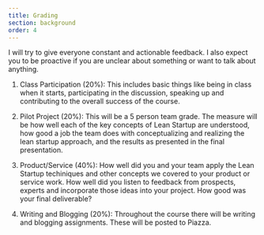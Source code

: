 ```yaml
---
title: Grading
section: background
order: 4
---
```


I will try to give everyone constant and actionable feedback. I also expect you to be proactive if you are unclear about something or want to talk about anything. 

1. Class Participation (20%): This includes basic things like being in class when it starts, participating in the discussion, speaking up and contributing to the overall success of the course.

1. Pilot Project (20%): This will be a 5 person team grade. The measure will be how well each of the key concepts of Lean Startup are understood, how good a job the team does with conceptualizing and realizing the lean startup approach, and the results as presented in the final presentation.

1. Product/Service (40%): How well did you and your team apply the Lean Startup techiniques and other concepts we covered to your product or service work. How well did you listen to feedback from prospects, experts and incorporate those ideas into your project. How good was your final deliverable?

4. Writing and Blogging (20%): Throughout the course there will be writing and blogging assignments. These will be posted to Piazza.
